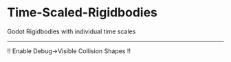 # Time-Scaled-Rigidbodies
Godot Rigidbodies with individual time scales

---

!! Enable Debug->Visible Collision Shapes !!
